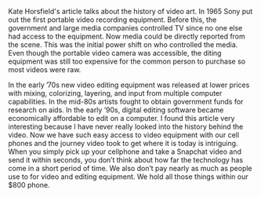Kate Horsfield's article talks about the history of video art. In 1965 Sony put out the first portable video recording equipment. Before this, the government and large media companies controlled TV since no one else had access to the equipment. Now media could be directly reported from the scene. This was the initial power shift on who controlled the media. Even though the portable video camera was accessible, the diting equipment was still too expensive for the common person to purchase so most videos were raw. 

In the early ’70s new video editing equipment was released at lower prices with mixing, colorizing, layering, and input from multiple computer capabilities. In the mid-80s artists fought to obtain government funds for research on aids. In the early ’90s, digital editing software became economically affordable to edit on a computer. I found this article very interesting because I have never really looked into the history behind the video. Now we have such easy access to video equipment with our cell phones and the journey video took to get where it is today is intriguing. When you simply pick up your cellphone and take a Snapchat video and send it within seconds, you don’t think about how far the technology has come in a short period of time. We also don’t pay nearly as much as people use to for video and editing equipment. We hold all those things within our $800 phone. 
